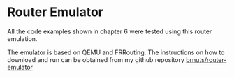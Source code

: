 # Router Emulator

All the code examples shown in chapter 6 were tested using this router emulation.

The emulator is based on QEMU and FRRouting. The instructions on how to download and run can be obtained from my github repository [brnuts/router-emulator](https://github.com/brnuts/router-emulator)
